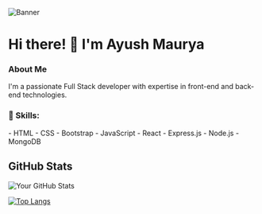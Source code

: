 ![Banner](https://www.asmiglobalsoftwares.com/assets/img/Web-development.jpg)
<h1> Hi there! 👋 I'm Ayush Maurya </h1>

<h3>About Me</h3>
I'm a passionate Full Stack developer with expertise in front-end and back-end technologies.

<h3>🚀 Skills:</h3>
- HTML
- CSS
- Bootstrap
- JavaScript
- React
- Express.js
- Node.js
- MongoDB

## GitHub Stats
![Your GitHub Stats](https://github-readme-stats.vercel.app/api?username=ayush-maurya-19&show_icons=true&theme=dark)

[![Top Langs](https://github-readme-stats.vercel.app/api/top-langs/?username=ayush-maurya-19&layout=compact&theme=dark)](https://github.com/yourusername/github-readme-stats)
